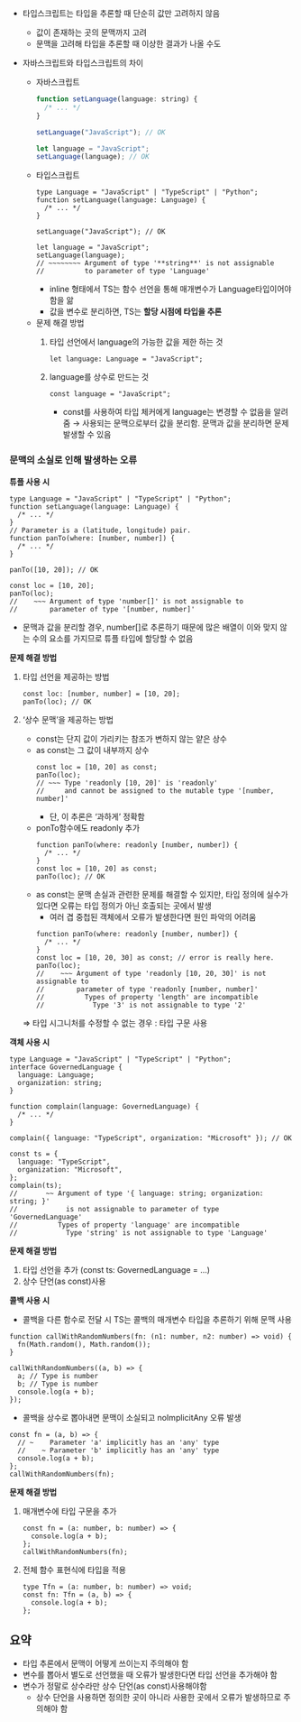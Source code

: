 - 타입스크립트는 타입을 추론할 때 단순히 값만 고려하지 않음

  - 값이 존재하는 곳의 문맥까지 고려
  - 문맥을 고려해 타입을 추론할 때 이상한 결과가 나올 수도

- 자바스크립트와 타입스크립트의 차이
  - 자바스크립트
    ```jsx
    function setLanguage(language: string) {
      /* ... */
    }

    setLanguage("JavaScript"); // OK

    let language = "JavaScript";
    setLanguage(language); // OK
    ```
  - 타입스크립트
    ```tsx
    type Language = "JavaScript" | "TypeScript" | "Python";
    function setLanguage(language: Language) {
      /* ... */
    }

    setLanguage("JavaScript"); // OK

    let language = "JavaScript";
    setLanguage(language);
    // ~~~~~~~~ Argument of type '**string**' is not assignable
    //          to parameter of type 'Language'
    ```
    - inline 형태에서 TS는 함수 선언을 통해 매개변수가 Language타입이어야 함을 앎
    - 값을 변수로 분리하면, TS는 **할당 시점에 타입을 추론**
  - 문제 해결 방법
    1. 타입 선언에서 language의 가능한 값을 제한 하는 것

       ```tsx
       let language: Language = "JavaScript";
       ```

    2. language를 상수로 만드는 것

       ```tsx
       const language = "JavaScript";
       ```

       - const를 사용하여 타입 체커에게 language는 변경할 수 없음을 알려줌
    → 사용되는 문맥으로부터 값을 분리함. 문맥과 값을 분리하면 문제 발생할 수 있음

### 문맥의 소실로 인해 발생하는 오류

**튜플 사용 시**

```tsx
type Language = "JavaScript" | "TypeScript" | "Python";
function setLanguage(language: Language) {
  /* ... */
}
// Parameter is a (latitude, longitude) pair.
function panTo(where: [number, number]) {
  /* ... */
}

panTo([10, 20]); // OK

const loc = [10, 20];
panTo(loc);
//    ~~~ Argument of type 'number[]' is not assignable to
//        parameter of type '[number, number]'
```

- 문맥과 값을 분리할 경우, number[]로 추론하기 때문에 많은 배열이 이와 맞지 않는 수의 요소를 가지므로 튜플 타입에 할당할 수 없음

**문제 해결 방법**

1. 타입 선언을 제공하는 방법

   ```tsx
   const loc: [number, number] = [10, 20];
   panTo(loc); // OK
   ```

2. ‘상수 문맥’을 제공하는 방법

   - const는 단지 값이 가리키는 참조가 변하지 않는 얕은 상수
   - as const는 그 값이 내부까지 상수
     ```tsx
     const loc = [10, 20] as const;
     panTo(loc);
     // ~~~ Type 'readonly [10, 20]' is 'readonly'
     //     and cannot be assigned to the mutable type '[number, number]'
     ```
     - 단, 이 추론은 ‘과하게’ 정확함
   - ponTo함수에도 readonly 추가
     ```tsx
     function panTo(where: readonly [number, number]) {
       /* ... */
     }
     const loc = [10, 20] as const;
     panTo(loc); // OK
     ```
   - as const는 문맥 손실과 관련한 문제를 해결할 수 있지만, 타입 정의에 실수가 있다면 오류는 타입 정의가 아닌 호출되는 곳에서 발생
     - 여러 겹 중첩된 객체에서 오류가 발생한다면 원인 파악의 어려움
     ```tsx
     function panTo(where: readonly [number, number]) {
       /* ... */
     }
     const loc = [10, 20, 30] as const; // error is really here.
     panTo(loc);
     //    ~~~ Argument of type 'readonly [10, 20, 30]' is not assignable to
     //        parameter of type 'readonly [number, number]'
     //          Types of property 'length' are incompatible
     //            Type '3' is not assignable to type '2'
     ```

   ⇒ 타입 시그니처를 수정할 수 없는 경우 : 타입 구문 사용

**객체 사용 시**

```tsx
type Language = "JavaScript" | "TypeScript" | "Python";
interface GovernedLanguage {
  language: Language;
  organization: string;
}

function complain(language: GovernedLanguage) {
  /* ... */
}

complain({ language: "TypeScript", organization: "Microsoft" }); // OK

const ts = {
  language: "TypeScript",
  organization: "Microsoft",
};
complain(ts);
//       ~~ Argument of type '{ language: string; organization: string; }'
//            is not assignable to parameter of type 'GovernedLanguage'
//          Types of property 'language' are incompatible
//            Type 'string' is not assignable to type 'Language'
```

**문제 해결 방법**

1. 타입 선언을 추가 (const ts: GovernedLanguage = …)
2. 상수 단언(as const)사용

**콜백 사용 시**

- 콜백을 다른 함수로 전달 시 TS는 콜백의 매개변수 타입을 추론하기 위해 문맥 사용

```tsx
function callWithRandomNumbers(fn: (n1: number, n2: number) => void) {
  fn(Math.random(), Math.random());
}

callWithRandomNumbers((a, b) => {
  a; // Type is number
  b; // Type is number
  console.log(a + b);
});
```

- 콜백을 상수로 뽑아내면 문맥이 소실되고 noImplicitAny 오류 발생

```tsx
const fn = (a, b) => {
  // ~    Parameter 'a' implicitly has an 'any' type
  //    ~ Parameter 'b' implicitly has an 'any' type
  console.log(a + b);
};
callWithRandomNumbers(fn);
```

**문제 해결 방법**

1. 매개변수에 타입 구문을 추가

   ```tsx
   const fn = (a: number, b: number) => {
     console.log(a + b);
   };
   callWithRandomNumbers(fn);
   ```

2. 전체 함수 표현식에 타입을 적용

   ```tsx
   type Tfn = (a: number, b: number) => void;
   const fn: Tfn = (a, b) => {
     console.log(a + b);
   };
   ```

## 요약

- 타입 추론에서 문맥이 어떻게 쓰이는지 주의해야 함
- 변수를 뽑아서 별도로 선언했을 때 오류가 발생한다면 타입 선언을 추가해야 함
- 변수가 정말로 상수라만 상수 단언(as const)사용해야함
  - 상수 단언을 사용하면 정의한 곳이 아니라 사용한 곳에서 오류가 발생하므로 주의해야 함
